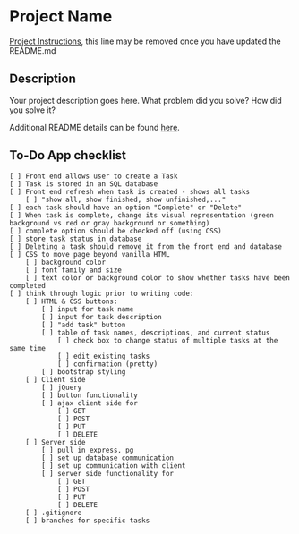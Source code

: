 # Project Name

[Project Instructions](./INSTRUCTIONS.md), this line may be removed once you have updated the README.md

## Description

Your project description goes here. What problem did you solve? How did you solve it?

Additional README details can be found [here](https://github.com/PrimeAcademy/readme-template/blob/master/README.md).

## To-Do App checklist

    [ ] Front end allows user to create a Task
    [ ] Task is stored in an SQL database
    [ ] Front end refresh when task is created - shows all tasks
        [ ] "show all, show finished, show unfinished,..."
    [ ] each task should have an option "Complete" or "Delete"
    [ ] When task is complete, change its visual representation (green background vs red or gray background or something)
    [ ] complete option should be checked off (using CSS)
    [ ] store task status in database
    [ ] Deleting a task should remove it from the front end and database
    [ ] CSS to move page beyond vanilla HTML
        [ ] background color
        [ ] font family and size
        [ ] text color or background color to show whether tasks have been completed
    [ ] think through logic prior to writing code:
        [ ] HTML & CSS buttons:
            [ ] input for task name
            [ ] input for task description
            [ ] "add task" button
            [ ] table of task names, descriptions, and current status
                [ ] check box to change status of multiple tasks at the same time
                [ ] edit existing tasks
                [ ] confirmation (pretty)
            [ ] bootstrap styling
        [ ] Client side
            [ ] jQuery
            [ ] button functionality
            [ ] ajax client side for
                [ ] GET
                [ ] POST
                [ ] PUT
                [ ] DELETE
        [ ] Server side
            [ ] pull in express, pg
            [ ] set up database communication
            [ ] set up communication with client
            [ ] server side functionality for
                [ ] GET
                [ ] POST
                [ ] PUT
                [ ] DELETE
        [ ] .gitignore
        [ ] branches for specific tasks